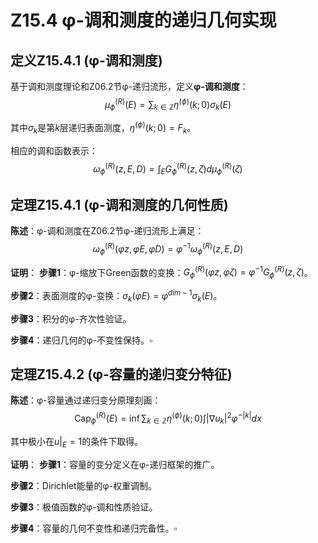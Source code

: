 # Z15.4 φ-调和测度的递归几何实现

## 定义Z15.4.1 (φ-调和测度)

基于调和测度理论和Z06.2节φ-递归流形，定义**φ-调和测度**：
$$μ_{\phi}^{(R)}(E) = \sum_{k \in \mathbb{Z}} \eta^{(\phi)}(k;0) σ_k(E)$$

其中$σ_k$是第$k$层递归表面测度，$\eta^{(\phi)}(k;0) = F_k$。

相应的调和函数表示：
$$ω_{\phi}^{(R)}(z, E, D) = \int_E G_{\phi}^{(R)}(z,ζ) dμ_{\phi}^{(R)}(ζ)$$

## 定理Z15.4.1 (φ-调和测度的几何性质)

**陈述**：φ-调和测度在Z06.2节φ-递归流形上满足：
$$ω_{\phi}^{(R)}(φz, φE, φD) = φ^{-1} ω_{\phi}^{(R)}(z, E, D)$$

**证明**：
**步骤1**：φ-缩放下Green函数的变换：$G_{\phi}^{(R)}(φz,φζ) = φ^{-1} G_{\phi}^{(R)}(z,ζ)$。

**步骤2**：表面测度的φ-变换：$σ_k(φE) = φ^{dim-1} σ_k(E)$。

**步骤3**：积分的φ-齐次性验证。

**步骤4**：递归几何的φ-不变性保持。$\square$

## 定理Z15.4.2 (φ-容量的递归变分特征)

**陈述**：φ-容量通过递归变分原理刻画：
$$\text{Cap}_{\phi}^{(R)}(E) = \inf \sum_{k \in \mathbb{Z}} \eta^{(\phi)}(k;0) \int |\nabla u_k|^2 φ^{-|k|} dx$$

其中极小在$u|_E = 1$的条件下取得。

**证明**：
**步骤1**：容量的变分定义在φ-递归框架的推广。

**步骤2**：Dirichlet能量的φ-权重调制。

**步骤3**：极值函数的φ-调和性质验证。

**步骤4**：容量的几何不变性和递归完备性。$\square$